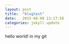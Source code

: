 ```yaml
---
layout: post
title:  "blogtest"
date:   2015-08-08 13:17:58
categories: jekyll update
---
```

hello world!
in my git
